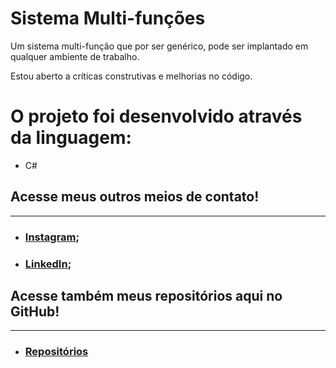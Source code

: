 # Sistema Multi-funções
  Um sistema multi-função que por ser genérico, pode ser implantado em qualquer ambiente de trabalho.  
  
  Estou aberto a críticas construtivas e melhorias no código.
  
 # O projeto foi desenvolvido através da linguagem: 
 * C#
## Acesse meus outros meios de contato!
---
 * ### [Instagram](https://www.instagram.com/_franciscone/);
 * ### [LinkedIn](https://www.linkedin.com/in/matheus-franciscone/);
## Acesse também meus repositórios aqui no GitHub!
---

 * ### [Repositórios](https://github.com/MatheusFranciscone?tab=repositories)

